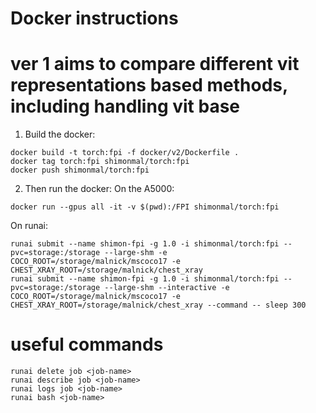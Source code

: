 # Docker instructions
# ver 1 aims to compare different vit representations based methods, including handling vit base
1. Build the docker:
```shell
docker build -t torch:fpi -f docker/v2/Dockerfile .
docker tag torch:fpi shimonmal/torch:fpi
docker push shimonmal/torch:fpi
```
2. Then run the docker:
On the A5000:
```shell
docker run --gpus all -it -v $(pwd):/FPI shimonmal/torch:fpi
```

On runai:
```shell
runai submit --name shimon-fpi -g 1.0 -i shimonmal/torch:fpi --pvc=storage:/storage --large-shm -e COCO_ROOT=/storage/malnick/mscoco17 -e CHEST_XRAY_ROOT=/storage/malnick/chest_xray
runai submit --name shimon-fpi -g 1.0 -i shimonmal/torch:fpi --pvc=storage:/storage --large-shm --interactive -e COCO_ROOT=/storage/malnick/mscoco17 -e CHEST_XRAY_ROOT=/storage/malnick/chest_xray --command -- sleep 300
```

# useful commands
```shell
runai delete job <job-name>
runai describe job <job-name>
runai logs job <job-name>
runai bash <job-name>
```


